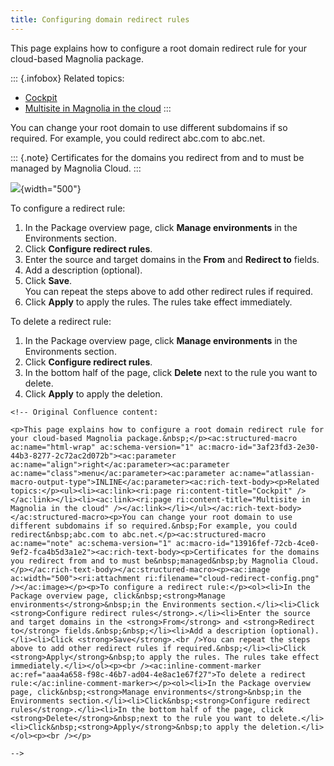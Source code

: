 ```yaml
---
title: Configuring domain redirect rules
---
```


This page explains how to configure a root domain redirect rule for your
cloud-based Magnolia package.

::: {.infobox}
Related topics:

-   [Cockpit](/Magnolia+Cloud/Cockpit)
-   [Multisite in Magnolia in the
    cloud](/Magnolia+Cloud/Supported+modules+in+the+cloud/Multisite+in+Magnolia+in+the+cloud)
:::

You can change your root domain to use different subdomains if so
required. For example, you could redirect abc.com to abc.net.

::: {.note}
Certificates for the domains you redirect from and to must be managed by
Magnolia Cloud.
:::

![](cloud-redirect-config.png){width="500"}

To configure a redirect rule:

1.  In the Package overview page, click **Manage environments** in the
    Environments section.
2.  Click **Configure redirect rules**.
3.  Enter the source and target domains in the **From** and **Redirect
    to** fields.
4.  Add a description (optional).
5.  Click **Save**.\
    You can repeat the steps above to add other redirect rules if
    required.
6.  Click **Apply** to apply the rules. The rules take effect
    immediately.

To delete a redirect rule:

1.  In the Package overview page, click **Manage environments** in the
    Environments section.
2.  Click **Configure redirect rules**.
3.  In the bottom half of the page, click **Delete** next to the rule
    you want to delete.
4.  Click **Apply** to apply the deletion.

```{=html}
<!-- Original Confluence content:

<p>This page explains how to configure a root domain redirect rule for your cloud-based Magnolia package.&nbsp;</p><ac:structured-macro ac:name="html-wrap" ac:schema-version="1" ac:macro-id="3af23fd3-2e30-44b3-8277-2c72ac2d072b"><ac:parameter ac:name="align">right</ac:parameter><ac:parameter ac:name="class">menu</ac:parameter><ac:parameter ac:name="atlassian-macro-output-type">INLINE</ac:parameter><ac:rich-text-body><p>Related topics:</p><ul><li><ac:link><ri:page ri:content-title="Cockpit" /></ac:link></li><li><ac:link><ri:page ri:content-title="Multisite in Magnolia in the cloud" /></ac:link></li></ul></ac:rich-text-body></ac:structured-macro><p>You can change your root domain to use different subdomains if so required.&nbsp;For example, you could redirect&nbsp;abc.com to abc.net.</p><ac:structured-macro ac:name="note" ac:schema-version="1" ac:macro-id="13916fef-72cb-4ce0-9ef2-fca4b5d3a1e2"><ac:rich-text-body><p>Certificates for the domains you redirect from and to must be&nbsp;managed&nbsp;by Magnolia Cloud.</p></ac:rich-text-body></ac:structured-macro><p><ac:image ac:width="500"><ri:attachment ri:filename="cloud-redirect-config.png" /></ac:image></p><p>To configure a redirect rule:</p><ol><li>In the Package overview page, click&nbsp;<strong>Manage environments</strong>&nbsp;in the Environments section.</li><li>Click <strong>Configure redirect rules</strong>.</li><li>Enter the source and target domains in the <strong>From</strong> and <strong>Redirect to</strong> fields.&nbsp;&nbsp;</li><li>Add a description (optional).</li><li>Click <strong>Save</strong>.<br />You can repeat the steps above to add other redirect rules if required.&nbsp;</li><li>Click <strong>Apply</strong>&nbsp;to apply the rules. The rules take effect immediately.</li></ol><p><br /><ac:inline-comment-marker ac:ref="aaa4a658-f98c-46b7-ad04-4e8ac1e67f27">To delete a redirect rule:</ac:inline-comment-marker></p><ol><li>In the Package overview page, click&nbsp;<strong>Manage environments</strong>&nbsp;in the Environments section.</li><li>Click&nbsp;<strong>Configure redirect rules</strong>.</li><li>In the bottom half of the page, click <strong>Delete</strong>&nbsp;next to the rule you want to delete.</li><li>Click&nbsp;<strong>Apply</strong>&nbsp;to apply the deletion.</li></ol><p><br /></p>

-->
```
